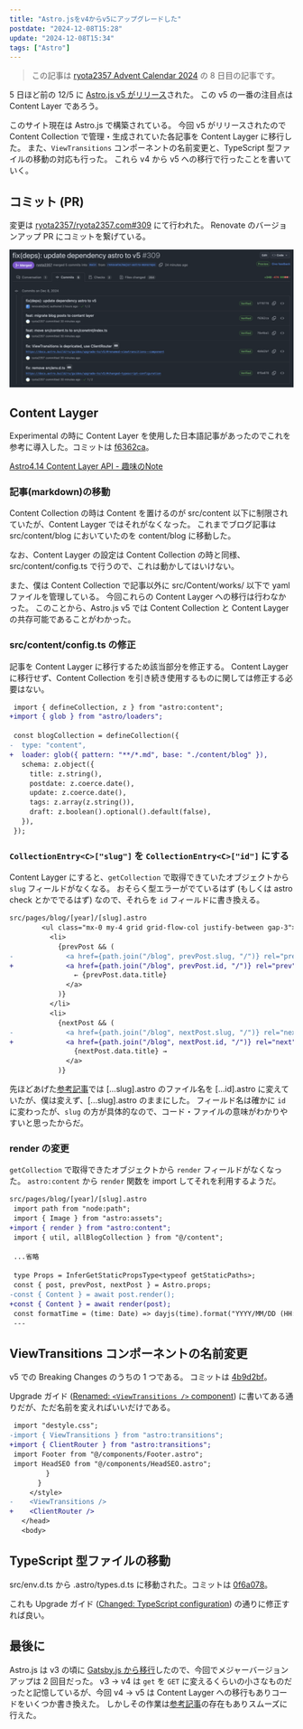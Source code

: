 ```yaml
---
title: "Astro.jsをv4からv5にアップグレードした"
postdate: "2024-12-08T15:28"
update: "2024-12-08T15:34"
tags: ["Astro"]
---
```


> この記事は [ryota2357 Advent Calendar 2024](https://adventar.org/calendars/10716) の 8 日目の記事です。

5 日ほど前の 12/5 に [Astro.js v5 がリリース](https://astro.build/blog/astro-5/)された。
この v5 の一番の注目点は Content Layer であろう。

このサイト現在は Astro.js で構築されている。
今回 v5 がリリースされたので Content Collection で管理・生成されていた各記事を Content Layger に移行した。
また、`ViewTransitions` コンポーネントの名前変更と、TypeScript 型ファイルの移動の対応も行った。
これら v4 から v5 への移行で行ったことを書いていく。

## コミット (PR)

変更は [ryota2357/ryota2357.com#309](https://github.com/ryota2357/ryota2357.com/pull/309) にて行われた。
Renovate のバージョンアップ PR にコミットを繋げている。

![PRのコミット](./commits.png)

## Content Layger

Experimental の時に Content Layer を使用した日本語記事があったのでこれを参考に導入した。コミットは [f6362ca](https://github.com/ryota2357/ryota2357.com/commit/f6362ca3a8719c6b4d86d9b72326fe9825438d6e)。

[Astro4.14 Content Layer API - 趣味のNote](https://ubanis.com/note/astro414_content/)

### 記事(markdown)の移動

Content Collection の時は Content を置けるのが src/content 以下に制限されていたが、Content Layger ではそれがなくなった。
これまでブログ記事は src/content/blog においていたのを content/blog に移動した。

なお、Content Layger の設定は Content Collection の時と同様、src/content/config.ts で行うので、これは動かしてはいけない。

また、僕は Content Collection で記事以外に src/Content/works/ 以下で yaml ファイルを管理している。
今回これらの Content Layger への移行は行わなかった。
このことから、Astro.js v5 では Content Collection と Content Layger の共存可能であることがわかった。

### src/content/config.ts の修正

記事を Content Layger に移行するため該当部分を修正する。
Content Layger に移行せず、Content Collection を引き続き使用するものに関しては修正する必要はない。

```diff
 import { defineCollection, z } from "astro:content";
+import { glob } from "astro/loaders";

 const blogCollection = defineCollection({
-  type: "content",
+  loader: glob({ pattern: "**/*.md", base: "./content/blog" }),
   schema: z.object({
     title: z.string(),
     postdate: z.coerce.date(),
     update: z.coerce.date(),
     tags: z.array(z.string()),
     draft: z.boolean().optional().default(false),
   }),
 });
```

### `CollectionEntry<C>["slug"]` を `CollectionEntry<C>["id"]` にする

Content Layger にすると、`getCollection` で取得できていたオブジェクトから `slug` フィールドがなくなる。
おそらく型エラーがでているはず (もしくは astro check とかででるはず) なので、それらを `id` フィールドに書き換える。

```diff
src/pages/blog/[year]/[slug].astro
        <ul class="mx-0 my-4 grid grid-flow-col justify-between gap-3">
          <li>
            {prevPost && (
-             <a href={path.join("/blog", prevPost.slug, "/")} rel="prev">
+             <a href={path.join("/blog", prevPost.id, "/")} rel="prev">
                ← {prevPost.data.title}
              </a>
            )}
          </li>
          <li>
            {nextPost && (
-             <a href={path.join("/blog", nextPost.slug, "/")} rel="next">
+             <a href={path.join("/blog", nextPost.id, "/")} rel="next">
                {nextPost.data.title} →
              </a>
            )}
```

先ほどあげた[参考記事](https://ubanis.com/note/astro414_content/)では \[...slug\].astro のファイル名を \[...id\].astro に変えていたが、僕は変えず、\[...slug\].astro のままにした。
フィールド名は確かに `id` に変わったが、`slug` の方が具体的なので、コード・ファイルの意味がわかりやすいと思ったからだ。

### render の変更

`getCollection` で取得できたオブジェクトから `render` フィールドがなくなった。
`astro:content` から `render` 関数を import してそれを利用するようだ。

```diff
src/pages/blog/[year]/[slug].astro
 import path from "node:path";
 import { Image } from "astro:assets";
+import { render } from "astro:content";
 import { util, allBlogCollection } from "@/content";

 ...省略

 type Props = InferGetStaticPropsType<typeof getStaticPaths>;
 const { post, prevPost, nextPost } = Astro.props;
-const { Content } = await post.render();
+const { Content } = await render(post);
 const formatTime = (time: Date) => dayjs(time).format("YYYY/MM/DD (HH:mm)");
 ---
```

## ViewTransitions コンポーネントの名前変更

v5 での Breaking Changes のうちの 1 つである。
コミットは [4b9d2bf](https://github.com/ryota2357/ryota2357.com/commit/4b9d2bfe5971641451ad656e1b5b5a34e67c6f7f#diff-7f2bb650ebd4f62eed5e3c6f8b11553b541064b5a9ef01c815cb148e716090beR7)。

Upgrade ガイド ([Renamed: `<ViewTransitions />` component](https://docs.astro.build/ru/guides/upgrade-to/v5/#renamed-viewtransitions--component)) に書いてある通りだが、ただ名前を変えればいいだけである。

```diff
 import "destyle.css";
-import { ViewTransitions } from "astro:transitions";
+import { ClientRouter } from "astro:transitions";
 import Footer from "@/components/Footer.astro";
 import HeadSEO from "@/components/HeadSEO.astro";
         }
       }
     </style>
-    <ViewTransitions />
+    <ClientRouter />
   </head>
   <body>
```

## TypeScript 型ファイルの移動

src/env.d.ts から .astro/types.d.ts に移動された。コミットは [0f6a078](https://github.com/ryota2357/ryota2357.com/commit/0f6a078b3cfba8fa0c3a6aa8db58bc5c92565765)。

これも Upgrade ガイド ([Changed: TypeScript configuration](https://docs.astro.build/ru/guides/upgrade-to/v5/#changed-typescript-configuration)) の通りに修正すれば良い。

## 最後に

Astro.js は v3 の頃に [Gatsby.js から移行](../../2023/migrate-to-astro-from-gatsby)したので、今回でメジャーバージョンアップは 2 回目だった。
v3 -> v4 は `get` を `GET` に変えるくらいの小さなものだったと記憶しているが、今回 v4 -> v5 は Content Layger への移行もありコードをいくつか書き換えた。
しかしその作業は[参考記事](https://ubanis.com/note/astro414_content/)の存在もありスムーズに行えた。
